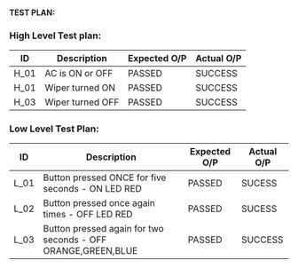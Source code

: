 #### TEST PLAN:
### High Level Test plan:
| ID    | Description                             | Expected O/P | Actual O/P | 
|-------|-----------------------------------------| ------------ | ---------- | 
| H_01  |AC is  ON or OFF             |PASSED        |SUCCESS     | 
| H_01  |Wiper turned ON                     |PASSED        |SUCCESS     |
| H_03  |Wiper turned OFF             |PASSED        |SUCCESS     | 


### Low Level Test Plan:
| ID    | Description           | Expected O/P | Actual O/P | 
|-------|-----------------------| ------------ | -----------|
| L_01  |Button pressed ONCE for five seconds - ON LED RED          | PASSED       |SUCESS      |
| L_02  |Button pressed once again times - OFF LED RED | PASSED       |SUCESS      | Scenario     |
| L_03  |Button pressed again for two seconds - OFF ORANGE,GREEN,BLUE  | PASSED       |SUCCESS     | 


